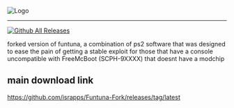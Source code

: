 
![Logo](https://github.com/israpps/Funtuna-Fork/blob/main/logos%20%26%20others/github%20logo.png "Funtuna logo")
***

[![Github All Releases](https://img.shields.io/github/downloads/israpps/Funtuna-Fork/latest.svg)]()


forked version of funtuna, a combination of ps2 software that was designed to ease the pain of getting a stable exploit for those that have a console uncompatible with FreeMcBoot (SCPH-9XXXX) that doesnt have a modchip




## main download link 

https://github.com/israpps/Funtuna-Fork/releases/tag/latest
